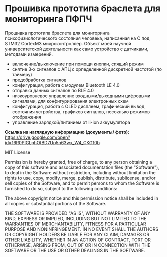 # Прошивка прототипа браслета для мониторинга ПФПЧ

Прошивка прототипа браслета для мониторинга психофизиологического состояния человека, написанная на C под STM32 CortexM3 микроконтроллер. Объект моей научной университетской деятельности как само устройство с датчиками, методами измерений.

* включение/выключение при помощи кнопки, спящий режим
* снятие 3-х сигналов с АПЦ с орпеделенной дискретной частотой (по таймеру)
* предобработка сигналов
* конфигурация, работа с модулем Bluetooth LE 4.0
* отправка данных сигналов по BLE 4.0
* низкоуровневое управление входными/выходными цифровыми сигналами, для конфигурирования электронных схем
* конфигурация, работа с OLED дисплеем, графический вывод состояния устройства, графиков сигналов, несоклько режимов отображения
* управление зарядкой/питанием от li-ion аккумулятора

**Ссылка на наглядную информацию (документы/ фото):**  
https://drive.google.com/open?id=16R0PIGLphOtBD7Up5n63wx_W4_CKG10b

MIT License

Permission is hereby granted, free of charge, to any person obtaining a copy of this software and associated documentation files (the "Software"), to deal in the Software without restriction, including without limitation the rights to use, copy, modify, merge, publish, distribute, sublicense, and/or sell copies of the Software, and to permit persons to whom the Software is furnished to do so, subject to the following conditions:

The above copyright notice and this permission notice shall be included in all copies or substantial portions of the Software.

THE SOFTWARE IS PROVIDED "AS IS", WITHOUT WARRANTY OF ANY KIND, EXPRESS OR IMPLIED, INCLUDING BUT NOT LIMITED TO THE WARRANTIES OF MERCHANTABILITY, FITNESS FOR A PARTICULAR PURPOSE AND NONINFRINGEMENT. IN NO EVENT SHALL THE AUTHORS OR COPYRIGHT HOLDERS BE LIABLE FOR ANY CLAIM, DAMAGES OR OTHER LIABILITY, WHETHER IN AN ACTION OF CONTRACT, TORT OR OTHERWISE, ARISING FROM, OUT OF OR IN CONNECTION WITH THE SOFTWARE OR THE USE OR OTHER DEALINGS IN THE SOFTWARE.
